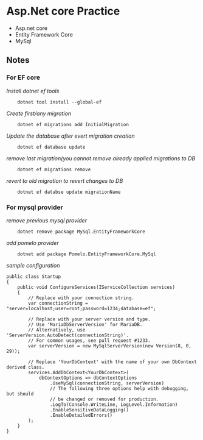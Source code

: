 # Asp.Net core Practice

* Asp.net core
* Entity Framework Core
* MySql

## Notes

### For EF core

*Install dotnet ef tools*

```
    dotnet tool install --global-ef
 ```

*Create first/any migration*

```
    dotnet ef migrations add InitialMigration
```

*Update the database after evert migration creation*

```
    dotnet ef database update
```

*remove last migration(you cannot remove already applied migrations to DB*

```
    dotnet ef migrations remove
```

*revert to old migration to revert changes to DB*

```
    dotnet ef databse update migrationName
```

### For mysql provider

*remove previous mysql provider*

```
    dotnet remove package MySql.EntityFrameworkCore
```

*add pomelo provider*

```
    dotnet add package Pomelo.EntityFrameworkCore.MySql
```

*sample configuration*

```
public class Startup
{
    public void ConfigureServices(IServiceCollection services)
    {
        // Replace with your connection string.
        var connectionString = "server=localhost;user=root;password=1234;database=ef";

        // Replace with your server version and type.
        // Use 'MariaDbServerVersion' for MariaDB.
        // Alternatively, use 'ServerVersion.AutoDetect(connectionString)'.
        // For common usages, see pull request #1233.
        var serverVersion = new MySqlServerVersion(new Version(8, 0, 29));

        // Replace 'YourDbContext' with the name of your own DbContext derived class.
        services.AddDbContext<YourDbContext>(
            dbContextOptions => dbContextOptions
                .UseMySql(connectionString, serverVersion)
                // The following three options help with debugging, but should
                // be changed or removed for production.
                .LogTo(Console.WriteLine, LogLevel.Information)
                .EnableSensitiveDataLogging()
                .EnableDetailedErrors()
        );
    }
}
```
